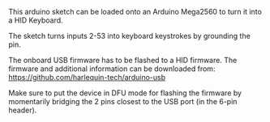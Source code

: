 This arduino sketch can be loaded onto an Arduino Mega2560 to turn it into a HID Keyboard.

The sketch turns inputs 2-53 into keyboard keystrokes by grounding the pin.

The onboard USB firmware has to be flashed to a HID firmware.  The firmware and additional information can be downloaded from:
https://github.com/harlequin-tech/arduino-usb

Make sure to put the device in DFU mode for flashing the firmware by momentarily bridging the 2 pins closest to the USB port (in the 6-pin header).